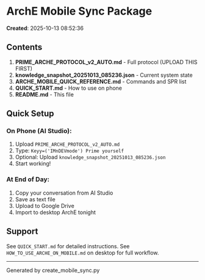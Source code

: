 # ArchE Mobile Sync Package
**Created**: 2025-10-13 08:52:36

## Contents

1. **PRIME_ARCHE_PROTOCOL_v2_AUTO.md** - Full protocol (UPLOAD THIS FIRST)
2. **knowledge_snapshot_20251013_085236.json** - Current system state
3. **ARCHE_MOBILE_QUICK_REFERENCE.md** - Commands and SPR list
4. **QUICK_START.md** - How to use on phone
5. **README.md** - This file

## Quick Setup

### On Phone (AI Studio):

1. Upload `PRIME_ARCHE_PROTOCOL_v2_AUTO.md`
2. Type: `Keyy=('IMnDEVmode') Prime yourself`
3. Optional: Upload `knowledge_snapshot_20251013_085236.json`
4. Start working!

### At End of Day:

1. Copy your conversation from AI Studio
2. Save as text file
3. Upload to Google Drive
4. Import to desktop ArchE tonight

## Support

See `QUICK_START.md` for detailed instructions.
See `HOW_TO_USE_ARCHE_ON_MOBILE.md` on desktop for full workflow.

---
Generated by create_mobile_sync.py
